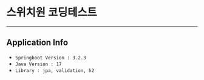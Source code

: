 # 스위치원 코딩테스트

-----
## Application Info
- `Springboot Version : 3.2.3`
- `Java Version : 17`
- `Library : jpa, validation, h2`